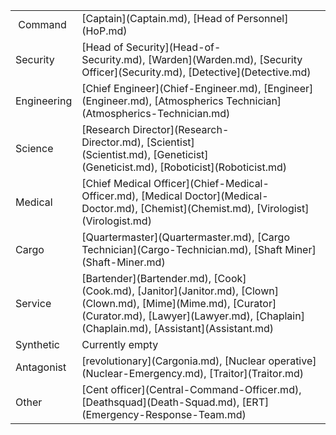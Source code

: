 <table class="unstyledTable">
<tbody>
<tr>
<td>&nbsp;Command</td>
<td>[Captain](Captain.md),&nbsp;[Head of Personnel](HoP.md)</td>
</tr>
<tr>
<td>Security</td>
<td>[Head of Security](Head-of-Security.md),&nbsp;[Warden](Warden.md),&nbsp;[Security Officer](Security.md),&nbsp;[Detective](Detective.md)</td>
</tr>
<tr>
<td>Engineering</td>
<td>[Chief Engineer](Chief-Engineer.md),&nbsp;[Engineer](Engineer.md),&nbsp;[Atmospherics Technician](Atmospherics-Technician.md)</td>
</tr>
<tr>
<td>Science</td>
<td>[Research Director](Research-Director.md),&nbsp;[Scientist](Scientist.md),&nbsp;[Geneticist](Geneticist.md),&nbsp;[Roboticist](Roboticist.md)</td>
</tr>
<tr>
<td>Medical</td>
<td>[Chief Medical Officer](Chief-Medical-Officer.md),&nbsp;[Medical Doctor](Medical-Doctor.md),&nbsp;[Chemist](Chemist.md),&nbsp;[Virologist](Virologist.md)</td>
</tr>
<tr>
<td>Cargo</td>
<td>[Quartermaster](Quartermaster.md),&nbsp;[Cargo Technician](Cargo-Technician.md),&nbsp;[Shaft Miner](Shaft-Miner.md)</td>
</tr>
<tr>
<td>Service</td>
<td>[Bartender](Bartender.md),&nbsp;[Cook](Cook.md),&nbsp;[Janitor](Janitor.md),&nbsp;[Clown](Clown.md),&nbsp;[Mime](Mime.md),&nbsp;[Curator](Curator.md),&nbsp;[Lawyer](Lawyer.md),&nbsp;[Chaplain](Chaplain.md),&nbsp;[Assistant](Assistant.md)</td>
</tr>
<tr>
<td>Synthetic</td>
<td>Currently empty</td>
</tr>
<tr>
<td>Antagonist</td>
<td>[revolutionary](Cargonia.md), [Nuclear operative](Nuclear-Emergency.md), [Traitor](Traitor.md)</td>
</tr>
<tr>
<td>Other</td>
<td>[Cent officer](Central-Command-Officer.md), [Deathsquad](Death-Squad.md), [ERT](Emergency-Response-Team.md)</td>
</tr>
</tbody>
</table>
